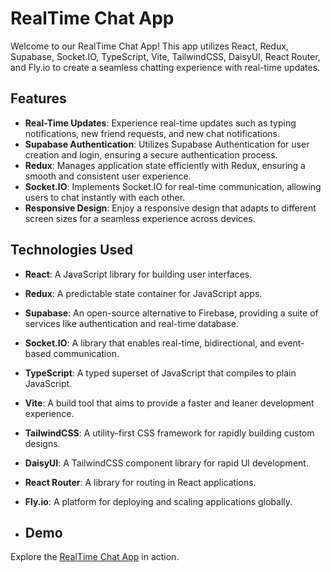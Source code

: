 # RealTime Chat App

Welcome to our RealTime Chat App! This app utilizes React, Redux, Supabase, Socket.IO, TypeScript, Vite, TailwindCSS, DaisyUI, React Router, and Fly.io to create a seamless chatting experience with real-time updates.

## Features

- **Real-Time Updates**: Experience real-time updates such as typing notifications, new friend requests, and new chat notifications.
- **Supabase Authentication**: Utilizes Supabase Authentication for user creation and login, ensuring a secure authentication process.
- **Redux**: Manages application state efficiently with Redux, ensuring a smooth and consistent user experience.
- **Socket.IO**: Implements Socket.IO for real-time communication, allowing users to chat instantly with each other.
- **Responsive Design**: Enjoy a responsive design that adapts to different screen sizes for a seamless experience across devices.

## Technologies Used

- **React**: A JavaScript library for building user interfaces.
- **Redux**: A predictable state container for JavaScript apps.
- **Supabase**: An open-source alternative to Firebase, providing a suite of services like authentication and real-time database.
- **Socket.IO**: A library that enables real-time, bidirectional, and event-based communication.
- **TypeScript**: A typed superset of JavaScript that compiles to plain JavaScript.
- **Vite**: A build tool that aims to provide a faster and leaner development experience.
- **TailwindCSS**: A utility-first CSS framework for rapidly building custom designs.
- **DaisyUI**: A TailwindCSS component library for rapid UI development.
- **React Router**: A library for routing in React applications.
- **Fly.io**: A platform for deploying and scaling applications globally.

- ## Demo
Explore the [RealTime Chat App](https://chatappwithsocketio.fly.dev/) in action.
